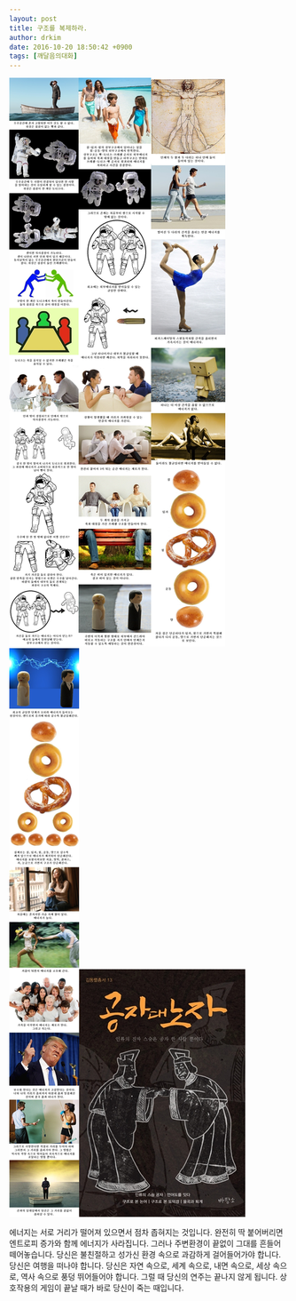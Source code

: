 ```yaml
---
layout: post
title: 구조를 복제하라.
author: drkim
date: 2016-10-20 18:50:42 +0900
tags: [깨달음의대화]
---
```


![](/files/attach/images/198/380/766/61.jpg)![](/files/attach/images/198/380/766/62.jpg)![](/files/attach/images/198/380/766/63.jpg)![](/files/attach/images/198/380/766/64.jpg)![](/files/attach/images/198/380/766/555.jpg)   


  


에너지는 서로 거리가 떨어져 있으면서 점차 좁혀지는 것입니다. 완전히 딱 붙어버리면 엔트로피 증가와 함께 에너지가 사라집니다. 그러나 주변환경이 끝없이 그대를 흔들어 떼어놓습니다. 당신은 불친절하고 성가신 환경 속으로 과감하게 걸어들어가야 합니다. 당신은 여행을 떠나야 합니다. 당신은 자연 속으로, 세계 속으로, 내면 속으로, 세상 속으로, 역사 속으로 풍덩 뛰어들어야 합니다. 그럴 때 당신의 연주는 끝나지 않게 됩니다. 상호작용의 게임이 끝날 때가 바로 당신이 죽는 때입니다.